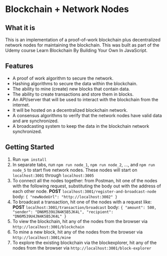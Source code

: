 # Blockchain + Network Nodes
## What it is
This is an implementation of a proof-of-work blockchain plus decentralized network nodes for maintaining the blockchain. This was built as part of the Udemy course Learn Blockchain By Building Your Own In JavaScript.

## Features
- A proof of work algorithm to secure the network.
- Hashing algorithms to secure the data within the blockchain.
- The ability to mine (create) new blocks that contain data.
- The ability to create transactions and store them in blocks.
- An API/server that will be used to interact with the blockchain from the internet.
- It will be hosted on a decentralized blockchain network.
- A consensus algorithms to verify that the network nodes have valid data and are synchronized.
- A broadcasting system to keep the data in the blockchain network synchronized.

## Getting Started
1. Run `npm install`
2. In separate tabs, run `npm run node_1`, `npm run node_2`, ..., and `npm run node_5` to start five network nodes. These nodes will start on `localhost:3001` through `localhost:3005`
3. To connect all the nodes together: from Postman, hit one of the nodes with the following request, substituting the body out with the address of each other node.
**POST** `localhost:3001/register-and-broadcast-node`
body: `{ "newNodeUrl": "http://localhost:3002" }`
4. To broadcast a transaction, hit one of the nodes with a request like:
**POST** `localhost:3001/transaction/broadcast`
body: `{
    "amount": 500,
    "sender": "DN6M539UJN4K5B5JK4L",
    "recipient": "DN6M539U4JN4K5B5JK4L"
}`
5. To view the blockchain, hit any of the nodes from the browser via `http://localhost:3001/blockchain`
6. To mine a new block, hit any of the nodes from the browser via `http://localhost:3001/mine`
7. To explore the existing blockchain via the blockexplorer, hit any of the nodes from the browser via `http://localhost:3001/block-explorer`
